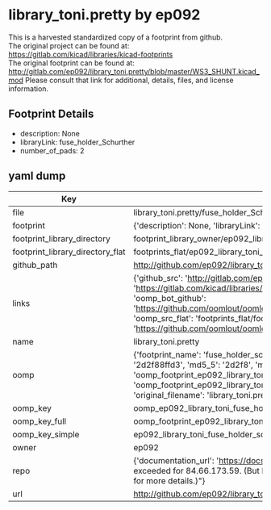 # library_toni.pretty by ep092  
This is a harvested standardized copy of a footprint from github.  
The original project can be found at:  
https://gitlab.com/kicad/libraries/kicad-footprints  
The original footprint can be found at:
http://gitlab.com/ep092/library_toni.pretty/blob/master/WS3_SHUNT.kicad_mod
Please consult that link for additional, details, files, and license information.  
## Footprint Details
* description: None  
* libraryLink: fuse_holder_Schurther  
* number_of_pads: 2  
## yaml dump  
| Key | Value |  
| --- | --- |  
| file | library_toni.pretty/fuse_holder_Schurther.kicad_mod |  
| footprint | {'description': None, 'libraryLink': 'fuse_holder_Schurther', 'number_of_pads': 2} |  
| footprint_library_directory | footprint_library_owner/ep092_library_toni.pretty |  
| footprint_library_directory_flat | footprints_flat/ep092_library_toni_fuse_holder_schurther/working |  
| github_path | http://github.com/ep092/library_toni.pretty/blob/master/fuse_holder_Schurther.kicad_mod |  
| links | {'github_src': 'http://gitlab.com/ep092/library_toni.pretty/blob/master/WS3_SHUNT.kicad_mod', 'github_src_repo': 'https://gitlab.com/kicad/libraries/kicad-footprints', 'oomp_bot': 'footprints/ep092_library_toni_fuse_holder_schurther/working', 'oomp_bot_github': 'https://github.com/oomlout/oomlout_oomp_footprint_bot/tree/main/footprints/ep092_library_toni_fuse_holder_schurther/working', 'oomp_src_flat': 'footprints_flat/footprints_flat/ep092_library_toni_fuse_holder_schurther/working', 'oomp_src_flat_github': 'https://github.com/oomlout/oomlout_oomp_footprint_src/tree/main/footprints_flat/ep092_library_toni_fuse_holder_schurther/working'} |  
| name | library_toni.pretty |  
| oomp | {'footprint_name': 'fuse_holder_schurther', 'library_name': 'library_toni', 'md5': '2d2f88ffd3a4f28db6a36ff4cd148832', 'md5_10': '2d2f88ffd3', 'md5_5': '2d2f8', 'md5_6': '2d2f88', 'oomp_key': 'oomp_ep092_library_toni_fuse_holder_schurther', 'oomp_key_extra': 'oomp_footprint_ep092_library_toni_fuse_holder_schurther', 'oomp_key_full': 'oomp_footprint_ep092_library_toni_fuse_holder_schurther_2d2f88', 'oomp_key_simple': 'ep092_library_toni_fuse_holder_schurther', 'original_filename': 'library_toni.pretty/fuse_holder_Schurther.kicad_mod', 'owner_name': 'ep092'} |  
| oomp_key | oomp_ep092_library_toni_fuse_holder_schurther |  
| oomp_key_full | oomp_footprint_ep092_library_toni_fuse_holder_schurther |  
| oomp_key_simple | ep092_library_toni_fuse_holder_schurther |  
| owner | ep092 |  
| repo | {'documentation_url': 'https://docs.github.com/rest/overview/resources-in-the-rest-api#rate-limiting', 'message': "API rate limit exceeded for 84.66.173.59. (But here's the good news: Authenticated requests get a higher rate limit. Check out the documentation for more details.)"} |  
| url | http://github.com/ep092/library_toni.pretty |  

